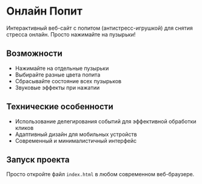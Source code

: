 # Онлайн Попит

Интерактивный веб-сайт с попитом (антистресс-игрушкой) для снятия стресса онлайн. Просто нажимайте на пузырьки!

## Возможности
- Нажимайте на отдельные пузырьки
- Выбирайте разные цвета попита
- Сбрасывайте состояние всех пузырьков
- Звуковые эффекты при нажатии

## Технические особенности
- Использование делегирования событий для эффективной обработки кликов
- Адаптивный дизайн для мобильных устройств
- Современный и минималистичный интерфейс

## Запуск проекта
Просто откройте файл `index.html` в любом современном веб-браузере.